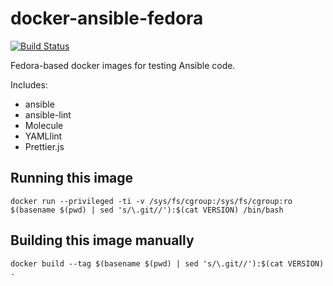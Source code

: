# docker-ansible-fedora

[![Build Status](https://travis-ci.com/agoloncser/docker-ansible-fedora.svg?branch=master)](https://travis-ci.com/agoloncser/docker-ansible-fedora)

Fedora-based docker images for testing Ansible code.

Includes:
- ansible
- ansible-lint
- Molecule
- YAMLlint
- Prettier.js

## Running this image

    docker run --privileged -ti -v /sys/fs/cgroup:/sys/fs/cgroup:ro $(basename $(pwd) | sed 's/\.git//'):$(cat VERSION) /bin/bash

## Building this image manually

    docker build --tag $(basename $(pwd) | sed 's/\.git//'):$(cat VERSION) .
